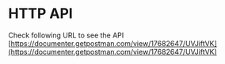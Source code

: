 # HTTP API

Check following URL to see the API [https://documenter.getpostman.com/view/17682647/UVJiftVK](https://documenter.getpostman.com/view/17682647/UVJiftVK)